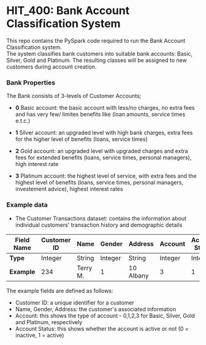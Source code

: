 # HIT_400: Bank Account Classification System

This repo contains the PySpark code required to run the Bank Account Classification system.  
The system classifies bank customers into suitable bank accounts: Basic, Silver, Gold and Platinum. The resulting classes will be assigned to new customers during account creation.

### Bank Properties

The Bank consists of 3-levels of Customer Accounts;

- **0** Basic account: the basic account with less/no charges, no extra fees and has very few/ limites benefits like (loan amounts, service times e.t.c.)

- **1** Silver account: an upgraded level with high bank charges, extra fees for the higher level of benefits (loans, service times)

- **2** Gold account: an upgraded level  with upgraded charges and extra fees for extended benefits (loans, service times, personal managers), high interest rate

- **3** Platinum account: the highest level of service, with extra fees and the highest level of benefits (loans, service times, personal managers, investement advice), highest interest rates


### Example data
- The Customer Transactions dataset: contains the information about individual customers' transaction history and demographic details


| Field Name   	| Customer ID  	| Name  	| Gender  	| Address  	| Account  	| Account Status  	|
|---		|---		|---		|---		|---		|---		|---			|
| **Type**  	| Integer  	|  String  	| Integer   	| String   	| Integer   	| Integer	  	|
| **Example**  	| 234	  	|  Terry M. 	|  1	 	| 10 Albany  	|  3	 	|   1			|


The example fields are defined as follows:  

- Customer ID: a unique identifier for a customer
- Name, Gender, Address: the customer's associated information
- Account: this shows the type of account  - 0,1,2,3 for Basic, Silver, Gold and Platinum, respectively
- Account Status: this shows whether the account is active or not (0 = inactive, 1 = active)


